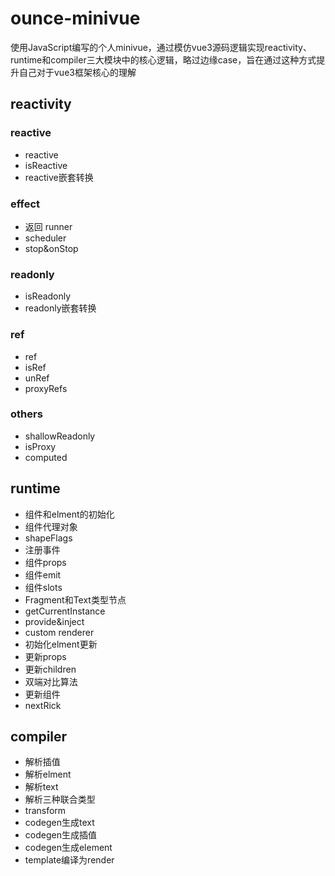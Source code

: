 # ounce-minivue
使用JavaScript编写的个人minivue，通过模仿vue3源码逻辑实现reactivity、runtime和compiler三大模块中的核心逻辑，略过边缘case，旨在通过这种方式提升自己对于vue3框架核心的理解
## reactivity
### reactive
- reactive
- isReactive
- reactive嵌套转换
### effect
- 返回 runner
- scheduler
- stop&onStop
### readonly
- isReadonly
- readonly嵌套转换
### ref
- ref
- isRef
- unRef
- proxyRefs
### others
- shallowReadonly
- isProxy
- computed
## runtime
- 组件和elment的初始化
- 组件代理对象
- shapeFlags
- 注册事件
- 组件props
- 组件emit
- 组件slots
- Fragment和Text类型节点
- getCurrentInstance
- provide&inject
- custom renderer
- 初始化elment更新
- 更新props
- 更新children
- 双端对比算法
- 更新组件
- nextRick
## compiler
- 解析插值
- 解析elment
- 解析text
- 解析三种联合类型
- transform
- codegen生成text
- codegen生成插值
- codegen生成element
- template编译为render

